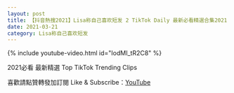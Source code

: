```yaml
---
layout: post
title: 【抖音熱搜2021】Lisa称自己喜欢短发 2 TikTok Daily 最新必看精選合集2021 03 21
date: 2021-03-21
category: Lisa称自己喜欢短发
---
```


{% include youtube-video.html id="IodMI_tR2C8" %}

2021必看 最新精選 Top TikTok Trending Clips

喜歡請點贊轉發加訂閱 Like & Subscribe：[YouTube](https://www.youtube.com/channel/UCAoR7VcanIPd04uEq_GIylA/videos)

